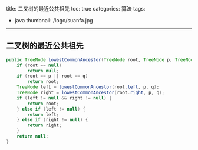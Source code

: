 title: 二叉树的最近公共祖先
toc: true
categories: 算法
tags:
  - java
thumbnail: /logo/suanfa.jpg
---
## 二叉树的最近公共祖先
```java
public TreeNode lowestCommonAncestor(TreeNode root, TreeNode p, TreeNode q) {
    if (root == null)
        return null;
    if (root == p || root == q)
        return root;
    TreeNode left = lowestCommonAncestor(root.left, p, q);
    TreeNode right = lowestCommonAncestor(root.right, p, q);
    if (left != null && right != null) {
        return root;
    } else if (left != null) {
        return left;
    } else if (right != null) {
        return right;
    }
    return null;
}
```